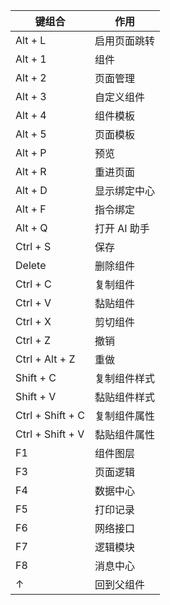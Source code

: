 | 键组合           | 作用         |
| ---------------- | ------------ |
| Alt + L          | 启用页面跳转 |
| Alt + 1          | 组件         |
| Alt + 2          | 页面管理     |
| Alt + 3          | 自定义组件   |
| Alt + 4          | 组件模板     |
| Alt + 5          | 页面模板     |
| Alt + P          | 预览         |
| Alt + R          | 重进页面     |
| Alt + D          | 显示绑定中心 |
| Alt + F          | 指令绑定     |
| Alt + Q          | 打开 AI 助手 |
| Ctrl + S         | 保存         |
| Delete           | 删除组件     |
| Ctrl + C         | 复制组件     |
| Ctrl + V         | 黏贴组件     |
| Ctrl + X         | 剪切组件     |
| Ctrl + Z         | 撤销         |
| Ctrl + Alt + Z   | 重做         |
| Shift + C        | 复制组件样式 |
| Shift + V        | 黏贴组件样式 |
| Ctrl + Shift + C | 复制组件属性 |
| Ctrl + Shift + V | 黏贴组件属性 |
| F1               | 组件图层     |
| F3               | 页面逻辑     |
| F4               | 数据中心     |
| F5               | 打印记录     |
| F6               | 网络接口     |
| F7               | 逻辑模块     |
| F8               | 消息中心     |
| ↑                | 回到父组件   |
